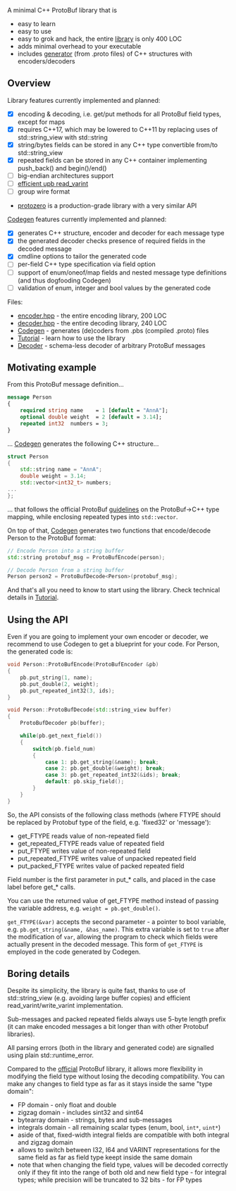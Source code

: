 A minimal C++ ProtoBuf library that is
- easy to learn
- easy to use
- easy to grok and hack, the entire [library](include/easypb) is only 400 LOC
- adds minimal overhead to your executable
- includes [generator](codegen) (from .proto files) of C++ structures with encoders/decoders


## Overview

Library features currently implemented and planned:
- [x] encoding & decoding, i.e. get/put methods for all ProtoBuf field types, except for maps
- [x] requires C++17, which may be lowered to C++11 by replacing uses of std::string_view with std::string
- [x] string/bytes fields can be stored in any C++ type convertible from/to std::string_view
- [x] repeated fields can be stored in any C++ container implementing push_back() and begin()/end()
- [ ] big-endian architectures support
- [ ] [efficient upb read_varint](https://github.com/protocolbuffers/protobuf/blob/a2f92689dac8a7dbea584919c7de52d6a28d66d1/upb/wire/decode.c#L122)
- [ ] group wire format
- [protozero](https://github.com/mapbox/protozero) is a production-grade library with a very similar API

[Codegen](codegen) features currently implemented and planned:
- [x] generates C++ structure, encoder and decoder for each message type
- [x] the generated decoder checks presence of required fields in the decoded message
- [x] cmdline options to tailor the generated code
- [ ] per-field C++ type specification via field option
- [ ] support of enum/oneof/map fields and nested message type definitions (and thus dogfooding Codegen)
- [ ] validation of enum, integer and bool values by the generated code

Files:
- [encoder.hpp](include/easypb/encoder.hpp) - the entire encoding library, 200 LOC
- [decoder.hpp](include/easypb/decoder.hpp) - the entire decoding library, 240 LOC
- [Codegen](codegen) - generates (de)coders from .pbs (compiled .proto) files
- [Tutorial](examples/tutorial) - learn how to use the library
- [Decoder](examples/decoder) - schema-less decoder of arbitrary ProtoBuf messages



## Motivating example

From this ProtoBuf message definition...
```proto
message Person
{
    required string name    = 1 [default = "AnnA"];
    optional double weight  = 2 [default = 3.14];
    repeated int32  numbers = 3;
}
```

... [Codegen](codegen) generates the following C++ structure...
```cpp
struct Person
{
    std::string name = "AnnA";
    double weight = 3.14;
    std::vector<int32_t> numbers;
...
};
```

... that follows the official ProtoBuf
[guidelines](https://protobuf.dev/programming-guides/proto3/#scalar)
on the ProtoBuf->C++ type mapping,
while enclosing repeated types into `std::vector`.

On top of that, [Codegen](codegen) generates two functions
that encode/decode Person to the ProtoBuf format:
```cpp
// Encode Person into a string buffer
std::string protobuf_msg = ProtoBufEncode(person);

// Decode Person from a string buffer
Person person2 = ProtoBufDecode<Person>(protobuf_msg);
```

And that's all you need to know to start using the library.
Check technical details in [Tutorial](examples/tutorial).



## Using the API

Even if you are going to implement your own encoder or decoder,
we recommend to use Codegen to get a blueprint for your code.
For Person, the generated code is:
```cpp
void Person::ProtoBufEncode(ProtoBufEncoder &pb)
{
    pb.put_string(1, name);
    pb.put_double(2, weight);
    pb.put_repeated_int32(3, ids);
}

void Person::ProtoBufDecode(std::string_view buffer)
{
    ProtoBufDecoder pb(buffer);

    while(pb.get_next_field())
    {
        switch(pb.field_num)
        {
            case 1: pb.get_string(&name); break;
            case 2: pb.get_double(&weight); break;
            case 3: pb.get_repeated_int32(&ids); break;
            default: pb.skip_field();
        }
    }
}
```

So, the API consists of the following class methods
(where FTYPE should be replaced by Protobuf type of the field, e.g. 'fixed32' or 'message'):
- get_FTYPE reads value of non-repeated field
- get_repeated_FTYPE reads value of repeated field
- put_FTYPE writes value of non-repeated field
- put_repeated_FTYPE writes value of unpacked repeated field
- put_packed_FTYPE writes value of packed repeated field

Field number is the first parameter in put_* calls,
and placed in the case label before get_* calls.

You can use the returned value of get_FTYPE method instead of passing the variable address,
e.g. `weight = pb.get_double()`.

`get_FTYPE(&var)` accepts the second parameter - a pointer to bool variable,
e.g. `pb.get_string(&name, &has_name)`.
This extra variable is set to `true` after the modification of `var`,
allowing the program to check which fields were actually present in the decoded message.
This form of `get_FTYPE` is employed in the code generated by Codegen.



## Boring details

Despite its simplicity, the library is quite fast,
thanks to use of std::string_view (e.g. avoiding large buffer copies)
and efficient read_varint/write_varint implementation.

Sub-messages and packed repeated fields always use 5-byte length prefix
(it can make encoded messages a bit longer than with other Protobuf libraries).

All parsing errors (both in the library and generated code) are signalled using plain std::runtime_error.

Compared to the [official](https://protobuf.dev/programming-guides/proto3/#updating)
ProtoBuf library, it allows more flexibility in modifying the field type without losing the decoding compatibility.
You can make any changes to field type as far as it stays inside the same "type domain":
- FP domain - only float and double
- zigzag domain - includes sint32 and sint64
- bytearray domain - strings, bytes and sub-messages
- integrals domain - all remaining scalar types (enum, bool, `int*`, `uint*`)
- aside of that, fixed-width integral fields are compatible with both integral and zigzag domain
- allows to switch between I32, I64 and VARINT representations for the same field as far as field type keept inside the same domain
- note that when changing the field type, values will be decoded correctly only if they fit into the range of both old and new field type - for integral types; while precision will be truncated to 32 bits - for FP types
